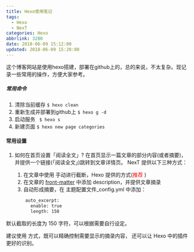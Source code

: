```yaml
---
title: Hexo使用笔记
tags:
  - Hexo
  - NexT
categories: Hexo
abbrlink: 3280
date: 2018-06-09 15:12:00
updated: 2018-06-09 15:20:00
---
```

这个博客网站是使用hexo搭建，部署在github上的，总的来说，不太复杂。现记录一些常用的操作，方便大家参考。

<!-- more -->

##### 常用命令
1. 清除当前缓存		` $ hexo clean `
2. 重新生成并部署到github上		` $ hexo g -d `
3. 启动服务		` $ hexo s`
4. 新建页面		` $ hexo new page categories `

#### 常用设置
1. 如何在首页设置「阅读全文」? 
    在首页显示一篇文章的部分内容(或者摘要)，并提供一个链接(「阅读全文」)跳转到文章详情页。 NexT 提供以下三种方式：

    1. 在文章中使用 <!-- more --> 手动进行截断，Hexo 提供的方式(<font color="#FF0000">推荐</font> )
    2. 在文章的 [front-matter](https://hexo.io/docs/front-matter.html) 中添加 description，并提供文章摘录
    3. 自动形成摘要，在 主题配置文件_config.yml 中添加：
    ``` bash
        auto_excerpt:
          enable: true
          length: 150
    ```
默认截取的长度为 150 字符，可以根据需要自行设定。
		
建议使用 <!-- more -->方式，既可以精确控制需要显示的摘录内容， 还可以让 Hexo 中的插件更好的识别。	